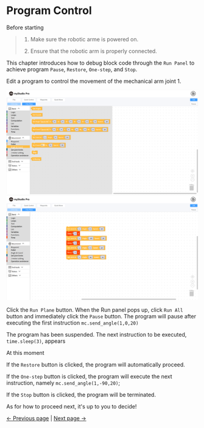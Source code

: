 # Program Control

Before starting

> 1. Make sure the robotic arme is powered on.
> 
> 2. Ensure that the robotic arm is properly connected.

This chapter introduces how to debug block code through the `Run Panel` to achieve program `Pause`, `Restore`, `One-step`, and `Stop`.

Edit a program to control the movement of the mechanical arm joint 1.

<img src="../../../../resources/3-FunctionsAndApplications/6.developmentGuide/myStudio/blockly/program1.png" />

<img src="../../../../resources/3-FunctionsAndApplications/6.developmentGuide/myStudio/blockly/program2.png" />

Click the `Run Plane` button. When the Run panel pops up, click `Run All` button and immediately click the `Pause` button. The program will pause after executing the first instruction `mc.send_angle(1,0,20)`

The program has been suspended. The next instruction to be executed, `time.sleep(3)`, appears

At this moment

If the `Restore` button is clicked, the program will automatically proceed.

If the `One-step` button is clicked, the program will execute the next instruction, namely `mc.send_angle(1,-90,20)`;

If the `Stop` button is clicked, the program will be terminated.

As for how to proceed next, it's up to you to decide!

[← Previous page](./6.5.5.7-singleStep.md) | [Next page →](./6.5.5.9-waypoint.md)